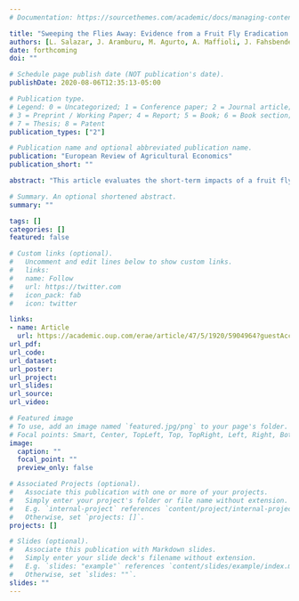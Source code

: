 ```yaml
---
# Documentation: https://sourcethemes.com/academic/docs/managing-content/

title: "Sweeping the Flies Away: Evidence from a Fruit Fly Eradication Program"
authors: [L. Salazar, J. Aramburu, M. Agurto, A. Maffioli, J. Fahsbender]
date: forthcoming
doi: ""

# Schedule page publish date (NOT publication's date).
publishDate: 2020-08-06T12:35:13-05:00

# Publication type.
# Legend: 0 = Uncategorized; 1 = Conference paper; 2 = Journal article;
# 3 = Preprint / Working Paper; 4 = Report; 5 = Book; 6 = Book section;
# 7 = Thesis; 8 = Patent
publication_types: ["2"]

# Publication name and optional abbreviated publication name.
publication: "European Review of Agricultural Economics"
publication_short: ""

abstract: "This article evaluates the short-term impacts of a fruit fly integrated pest management program in Peru. Exploiting arbitrary variation in the program's intervention borders, we use a geographical regression discontinuity design to identify the program's effects on agricultural outcomes. Pre-treatment balance tests show that producer and farm- level pre-treatment characteristics evolve smoothly at the intervention border. Results indicate that farmers within treated areas improved pest knowledge and are more likely to implement prevention and control practices. Also, they increased fruit production and sales. Our findings are confirmed by placebo tests and are robust to alternative regression discontinuity bandwidths and polynomials."

# Summary. An optional shortened abstract.
summary: ""

tags: []
categories: []
featured: false

# Custom links (optional).
#   Uncomment and edit lines below to show custom links.
#   links:
#   name: Follow
#   url: https://twitter.com
#   icon_pack: fab
#   icon: twitter

links:
- name: Article
  url: https://academic.oup.com/erae/article/47/5/1920/5904964?guestAccessKey=9f8fd60a-c00e-4058-8584-d3af1619ce36
url_pdf:
url_code:
url_dataset:
url_poster:
url_project:
url_slides:
url_source:
url_video:

# Featured image
# To use, add an image named `featured.jpg/png` to your page's folder. 
# Focal points: Smart, Center, TopLeft, Top, TopRight, Left, Right, BottomLeft, Bottom, BottomRight.
image:
  caption: ""
  focal_point: ""
  preview_only: false

# Associated Projects (optional).
#   Associate this publication with one or more of your projects.
#   Simply enter your project's folder or file name without extension.
#   E.g. `internal-project` references `content/project/internal-project/index.md`.
#   Otherwise, set `projects: []`.
projects: []

# Slides (optional).
#   Associate this publication with Markdown slides.
#   Simply enter your slide deck's filename without extension.
#   E.g. `slides: "example"` references `content/slides/example/index.md`.
#   Otherwise, set `slides: ""`.
slides: ""
---
```


